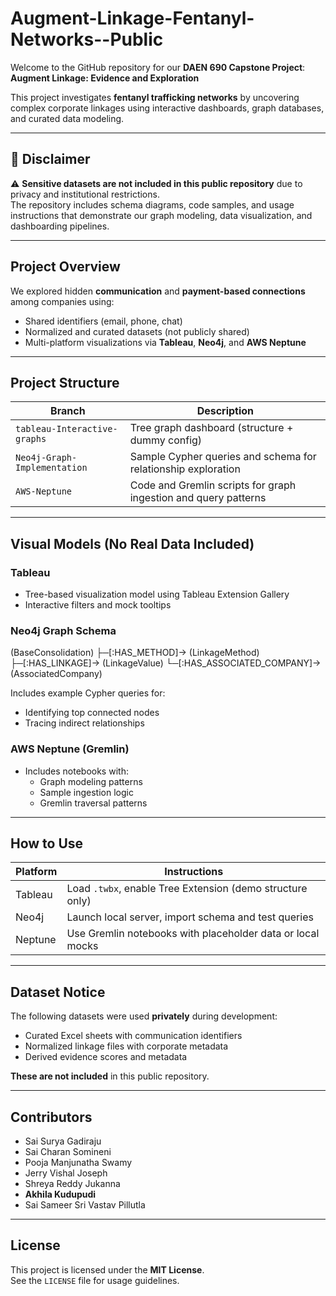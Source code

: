 # Augment-Linkage-Fentanyl-Networks--Public

Welcome to the GitHub repository for our **DAEN 690 Capstone Project**:  
**Augment Linkage: Evidence and Exploration**

This project investigates **fentanyl trafficking networks** by uncovering complex corporate linkages using interactive dashboards, graph databases, and curated data modeling.

---

## 🚨 Disclaimer

⚠️ **Sensitive datasets are not included in this public repository** due to privacy and institutional restrictions.  
The repository includes schema diagrams, code samples, and usage instructions that demonstrate our graph modeling, data visualization, and dashboarding pipelines.

---

## Project Overview

We explored hidden **communication** and **payment-based connections** among companies using:

- Shared identifiers (email, phone, chat)
- Normalized and curated datasets (not publicly shared)
- Multi-platform visualizations via **Tableau**, **Neo4j**, and **AWS Neptune**

---

## Project Structure

| Branch                      | Description                                                           |
|----------------------------|------------------------------------------------------------------------|
| `tableau-Interactive-graphs` | Tree graph dashboard (structure + dummy config)                       |
| `Neo4j-Graph-Implementation` | Sample Cypher queries and schema for relationship exploration         |
| `AWS-Neptune`                | Code and Gremlin scripts for graph ingestion and query patterns        |

---

## Visual Models (No Real Data Included)

### Tableau

- Tree-based visualization model using Tableau Extension Gallery
- Interactive filters and mock tooltips

### Neo4j Graph Schema

(BaseConsolidation)
├─[:HAS_METHOD]→ (LinkageMethod)
├─[:HAS_LINKAGE]→ (LinkageValue)
└─[:HAS_ASSOCIATED_COMPANY]→ (AssociatedCompany)


Includes example Cypher queries for:
- Identifying top connected nodes
- Tracing indirect relationships

### AWS Neptune (Gremlin)

- Includes notebooks with:
  - Graph modeling patterns
  - Sample ingestion logic
  - Gremlin traversal patterns

---

## How to Use

| Platform | Instructions |
|----------|--------------|
| Tableau  | Load `.twbx`, enable Tree Extension (demo structure only) |
| Neo4j    | Launch local server, import schema and test queries        |
| Neptune  | Use Gremlin notebooks with placeholder data or local mocks |

---

## Dataset Notice

The following datasets were used **privately** during development:

- Curated Excel sheets with communication identifiers
- Normalized linkage files with corporate metadata
- Derived evidence scores and metadata

**These are not included** in this public repository.


---

## Contributors

- Sai Surya Gadiraju  
- Sai Charan Somineni  
- Pooja Manjunatha Swamy  
- Jerry Vishal Joseph  
- Shreya Reddy Jukanna  
- **Akhila Kudupudi**  
- Sai Sameer Sri Vastav Pillutla

---

## License

This project is licensed under the **MIT License**.  
See the `LICENSE` file for usage guidelines.


